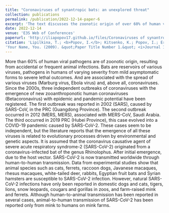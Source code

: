 ```yaml
---
title: "Coronaviruses of synantropic bats: an unexplored threat"
collection: publications
permalink: /publication/2022-12-14-paper-6
excerpt: 'The text discusses the zoonotic origin of over 60% of human viral pathogens, with bats being reservoirs for various viruses, including coronaviruses. It highlights three major outbreaks since the 2000s: SARS in 2002, MERS in 2012, and COVID-19 in 2019. These outbreaks are believed to be linked to evolutionary processes driven by environmental and genetic factors. The text suggests that SARS-CoV-2, the virus causing COVID-19, originated from a bat of the genus Rhinolophus and is now transmitted globally through human-to-human contact. Various animal species are susceptible to SARS-CoV-2, but natural infections have only been reported in certain animals, including domestic dogs and cats, zoo animals, and farm-raised mink and ferrets. Notably, animal-to-human transmission of SARS-CoV-2 has only been reported from mink to humans on mink farms.'
date: 2022-12-14
venue: 'E3S Web of Conferences'
paperurl: 'http://iliapopov17.github.io/files/Coronaviruses of synantropic bats an unexplored threat.pdf'
citation: 'Lipilkina, T.; <b>Popov, I.</b>; Kitsenko, K.; Popov, I.; Ermakov, A. Coronaviruses of Synantropic Bats: An Unexplored Threat. <i>E3S Web Conf.</i> 2022, 363, 04018, doi:10.1051/e3sconf/202236304018.'
'Your Name, You. (2009). &quot;Paper Title Number 1.&quot; <i>Journal 1</i>. 1(1).'
---
```


More than 60% of human viral pathogens are of zoonotic origin, resulting from accidental or frequent animal infections. Bats are reservoirs of various viruses, pathogens in humans of varying severity from mild asymptomatic forms to severe lethal outcomes. And are associated with the spread of various viruses (Marburg virus, Ebola virus) and, above all, coronaviruses. Since the 2000s, three independent outbreaks of coronaviruses with the emergence of new zooanthroponotic human coronaviruses (Betacoronavirus) with epidemic and pandemic potential have been registered. The first outbreak was reported in 2002 (SARS), caused by SARS-CoV, in the PRC (Guangdong Province). The second outbreak occurred in 2012 (MERS, MERS), associated with MERS-CoV, Saudi Arabia. The third occurred in 2019 PRC (Hubei Province), this case evolved into a COVID-19 pandemic caused by SARS-CoV-2. These cases seem to be independent, but the literature reports that the emergence of all these viruses is related to evolutionary processes driven by environmental and genetic aspects. It is assumed that the coronavirus causative agent of severe acute respiratory syndrome-2 (SARS-CoV-2) originated from a coronavirus-infected bat of the genus Rhinolophus. After initial emergence, due to the host vector. SARS-CoV-2 is now transmitted worldwide through human-to-human transmission. Data from experimental studies show that animal species such as cats, ferrets, raccoon dogs, Javanese macaques, rhesus macaques, white-tailed deer, rabbits, Egyptian fruit bats and Syrian hamsters are susceptible to SARS-CoV-2 infection. However, natural SARS-CoV-2 infections have only been reported in domestic dogs and cats, tigers, lions, snow leopards, cougars and gorillas in zoos, and farm-raised mink and ferrets. Although human-to-animal transmission has been reported in several cases, animal-to-human transmission of SARS-CoV-2 has been reported only from mink to humans on mink farms.
